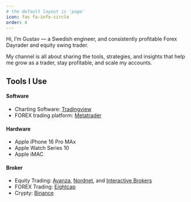 ```yaml
---
# the default layout is 'page'
icon: fas fa-info-circle
order: 4
---
```


Hi, I’m Gustav — a Swedish engineer, and consistently profitable Forex Dayrader and equity swing trader.

My channel is all about sharing the tools, strategies, and insights that help me grow as a trader, stay profitable, and scale my accounts.

## Tools I Use

#### Software  
* Charting Software: [Tradingview](https://www.tradingview.com/?aff_id=147497)
* FOREX trading platform: [Metatrader](https://www.metatrader5.com/)

#### Hardware
* Apple iPhone 16 Pro MAx
* Apple Watch Series 10
* Apple iMAC
  
#### Broker  

* Equity Trading: [Avanza](https://www.avanza.se/), [Nordnet](https://www.nordnet.se/), and [Interactive Brokers](https://www.interactivebrokers.ie/)
* FOREX Trading: [Eightcap](https://www.eightcap.com/)
* Crypty: [Binance](https://www.binance.com/)

